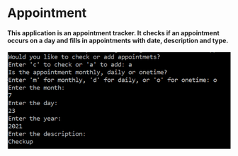 # Appointment
#### This application is an appointment tracker. It checks if an appointment occurs on a day and fills in appointments with date, description and type.
![appointment.png](https://github.com/katherinesmirnov/2020CP2Project/blob/main/Appointment/appointment.png)
